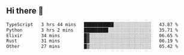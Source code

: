 ## Hi there 👋

<!--
**whirlun/whirlun** is a ✨ _special_ ✨ repository because its `README.md` (this file) appears on your GitHub profile.

Here are some ideas to get you started:

- 🔭 I’m currently working on ...
- 🌱 I’m currently learning ...
- 👯 I’m looking to collaborate on ...
- 🤔 I’m looking for help with ...
- 💬 Ask me about ...
- 📫 How to reach me: ...
- 😄 Pronouns: ...
- ⚡ Fun fact: ...
-->
<!--START_SECTION:waka-->

```txt
TypeScript   3 hrs 44 mins   ███████████░░░░░░░░░░░░░░   43.87 %
Python       3 hrs 2 mins    █████████░░░░░░░░░░░░░░░░   35.71 %
Elixir       34 mins         █▓░░░░░░░░░░░░░░░░░░░░░░░   06.65 %
Rust         31 mins         █▓░░░░░░░░░░░░░░░░░░░░░░░   06.19 %
Other        27 mins         █▒░░░░░░░░░░░░░░░░░░░░░░░   05.42 %
```

<!--END_SECTION:waka-->
